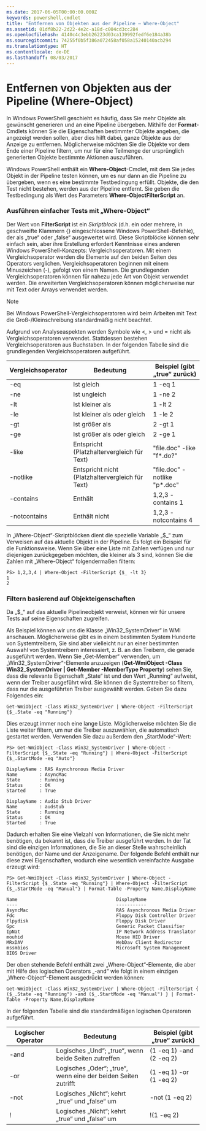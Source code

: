 ```yaml
---
ms.date: 2017-06-05T00:00:00.000Z
keywords: powershell,cmdlet
title: "Entfernen von Objekten aus der Pipeline – Where-Object"
ms.assetid: 01df8b22-2d22-4e2c-a18d-c004cd3cc284
ms.openlocfilehash: 4140c4c3ebb26223d03ca139992fedf6e184a38b
ms.sourcegitcommit: 74255f0b5f386a072458af058a15240140acb294
ms.translationtype: HT
ms.contentlocale: de-DE
ms.lasthandoff: 08/03/2017
---
```

# <a name="removing-objects-from-the-pipeline-where-object"></a>Entfernen von Objekten aus der Pipeline (Where-Object)
In Windows PowerShell geschieht es häufig, dass Sie mehr Objekte als gewünscht generieren und an eine Pipeline übergeben. Mithilfe der **Format**-Cmdlets können Sie die Eigenschaften bestimmter Objekte angeben, die angezeigt werden sollen, aber dies hilft dabei, ganze Objekte aus der Anzeige zu entfernen. Möglicherweise möchten Sie die Objekte vor dem Ende einer Pipeline filtern, um nur für eine Teilmenge der ursprünglich generierten Objekte bestimmte Aktionen auszuführen.

Windows PowerShell enthält ein **Where-Object**-Cmdlet, mit dem Sie jedes Objekt in der Pipeline testen können, um es nur dann an die Pipeline zu übergeben, wenn es eine bestimmte Testbedingung erfüllt. Objekte, die den Test nicht bestehen, werden aus der Pipeline entfernt. Sie geben die Testbedingung als Wert des Parameters **Where-ObjectFilterScript** an.

### <a name="performing-simple-tests-with-where-object"></a>Ausführen einfacher Tests mit „Where-Object“
Der Wert von **FilterScript** ist ein *Skriptblock* (d.h. ein oder mehrere, in geschweifte Klammern {} eingeschlossene Windows PowerShell-Befehle), der als „true“ oder „false“ ausgewertet wird. Diese Skriptblöcke können sehr einfach sein, aber ihre Erstellung erfordert Kenntnisse eines anderen Windows PowerShell-Konzepts: Vergleichsoperatoren. Mit einem Vergleichsoperator werden die Elemente auf den beiden Seiten des Operators verglichen. Vergleichsoperatoren beginnen mit einem Minuszeichen (-), gefolgt von einem Namen. Die grundlegenden Vergleichsoperatoren können für nahezu jede Art von Objekt verwendet werden. Die erweiterten Vergleichsoperatoren können möglicherweise nur mit Text oder Arrays verwendet werden.

> [!NOTE]
> Bei Windows PowerShell-Vergleichsoperatoren wird beim Arbeiten mit Text die Groß-/Kleinschreibung standardmäßig nicht beachtet.

Aufgrund von Analyseaspekten werden Symbole wie <, > und = nicht als Vergleichsoperatoren verwendet. Stattdessen bestehen Vergleichsoperatoren aus Buchstaben. In der folgenden Tabelle sind die grundlegenden Vergleichsoperatoren aufgeführt.

|Vergleichsoperator|Bedeutung|Beispiel (gibt „true“ zurück)|
|-----------------------|-----------|--------------------------|
|-eq|Ist gleich|1 -eq 1|
|-ne|Ist ungleich|1 -ne 2|
|-lt|Ist kleiner als|1 -lt 2|
|-le|Ist kleiner als oder gleich|1 -le 2|
|-gt|Ist größer als|2 -gt 1|
|-ge|Ist größer als oder gleich|2 -ge 1|
|-like|Entspricht (Platzhaltervergleich für Text)|"file.doc" -like "f\*.do?"|
|-notlike|Entspricht nicht (Platzhaltervergleich für Text)|"file.doc" -notlike "p\*.doc"|
|-contains|Enthält|1,2,3 -contains 1|
|-notcontains|Enthält nicht|1,2,3 -notcontains 4|

In „Where-Object“-Skriptblöcken dient die spezielle Variable „$_“ zum Verweisen auf das aktuelle Objekt in der Pipeline. Es folgt ein Beispiel für die Funktionsweise. Wenn Sie über eine Liste mit Zahlen verfügen und nur diejenigen zurückgegeben möchten, die kleiner als 3 sind, können Sie die Zahlen mit „Where-Object“ folgendermaßen filtern:

```
PS> 1,2,3,4 | Where-Object -FilterScript {$_ -lt 3}
1
2
```

### <a name="filtering-based-on-object-properties"></a>Filtern basierend auf Objekteigenschaften
Da „$_“ auf das aktuelle Pipelineobjekt verweist, können wir für unsere Tests auf seine Eigenschaften zugreifen.

Als Beispiel können wir uns die Klasse „Win32_SystemDriver“ in WMI anschauen. Möglicherweise gibt es in einem bestimmten System Hunderte von Systemtreibern, Sie sind aber vielleicht nur an einer bestimmten Auswahl von Systemtreibern interessiert, z. B. an den Treibern, die gerade ausgeführt werden. Wenn Sie „Get-Member“ verwenden, um „Win32_SystemDriver“-Elemente anzuzeigen (**Get-WmiObject -Class Win32_SystemDriver | Get-Member -MemberType Property**) sehen Sie, dass die relevante Eigenschaft „State“ ist und den Wert „Running“ aufweist, wenn der Treiber ausgeführt wird. Sie können die Systemtreiber so filtern, dass nur die ausgeführten Treiber ausgewählt werden. Geben Sie dazu Folgendes ein:

```
Get-WmiObject -Class Win32_SystemDriver | Where-Object -FilterScript {$_.State -eq "Running"}
```

Dies erzeugt immer noch eine lange Liste. Möglicherweise möchten Sie die Liste weiter filtern, um nur die Treiber auszuwählen, die automatisch gestartet werden. Verwenden Sie dazu außerdem den „StartMode“-Wert:

```
PS> Get-WmiObject -Class Win32_SystemDriver | Where-Object -FilterScript {$_.State -eq "Running"} | Where-Object -FilterScript {$_.StartMode -eq "Auto"}

DisplayName : RAS Asynchronous Media Driver
Name        : AsyncMac
State       : Running
Status      : OK
Started     : True

DisplayName : Audio Stub Driver
Name        : audstub
State       : Running
Status      : OK
Started     : True
```

Dadurch erhalten Sie eine Vielzahl von Informationen, die Sie nicht mehr benötigen, da bekannt ist, dass die Treiber ausgeführt werden. In der Tat sind die einzigen Informationen, die Sie an dieser Stelle wahrscheinlich benötigen, der Name und der Anzeigename. Der folgende Befehl enthält nur diese zwei Eigenschaften, wodurch eine wesentlich vereinfachte Ausgabe erzeugt wird:

```
PS> Get-WmiObject -Class Win32_SystemDriver | Where-Object -FilterScript {$_.State -eq "Running"} | Where-Object -FilterScript {$_.StartMode -eq "Manual"} | Format-Table -Property Name,DisplayName

Name                                    DisplayName
----                                    -----------
AsyncMac                                RAS Asynchronous Media Driver
Fdc                                     Floppy Disk Controller Driver
Flpydisk                                Floppy Disk Driver
Gpc                                     Generic Packet Classifier
IpNat                                   IP Network Address Translator
mouhid                                  Mouse HID Driver
MRxDAV                                  WebDav Client Redirector
mssmbios                                Microsoft System Management BIOS Driver
```

Der oben stehende Befehl enthält zwei „Where-Object“-Elemente, die aber mit Hilfe des logischen Operators „-and“ wie folgt in einem einzigen „Where-Object“-Element ausgedrückt werden können:

```
Get-WmiObject -Class Win32_SystemDriver | Where-Object -FilterScript { ($_.State -eq "Running") -and ($_.StartMode -eq "Manual") } | Format-Table -Property Name,DisplayName
```

In der folgenden Tabelle sind die standardmäßigen logischen Operatoren aufgeführt.

|Logischer Operator|Bedeutung|Beispiel (gibt „true“ zurück)|
|--------------------|-----------|--------------------------|
|-and|Logisches „Und“; „true“, wenn beide Seiten zutreffen|(1 -eq 1) -and (2 -eq 2)|
|-or|Logisches „Oder“; „true“, wenn eine der beiden Seiten zutrifft|(1 -eq 1) -or (1 -eq 2)|
|-not|Logisches „Nicht“; kehrt „true“ und „false“ um|-not (1 -eq 2)|
|\!|Logisches „Nicht“; kehrt „true“ und „false“ um|\!(1 -eq 2)|

